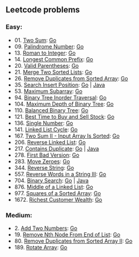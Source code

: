 ## Leetcode problems

### Easy:
- 01\. [Two Sum](https://leetcode.com/problems/two-sum/): [Go](go/easy/twoSum/twoSum.go)
- 09\. [Palindrome Number](https://leetcode.com/problems/palindrome-number/): [Go](go/easy/palindrome/palindrome.go)
- 13\. [Roman to Integer](https://leetcode.com/problems/roman-to-integer/): [Go](go/easy/romanToInt/romanToInt.go)
- 14\. [Longest Common Prefix](https://leetcode.com/problems/longest-common-prefix/): [Go](go/easy/prefix/prefix.go)
- 20\. [Valid Parentheses](https://leetcode.com/problems/valid-parentheses/): [Go](go/easy/validParentheses/validParentheses.go)
- 21\. [Merge Two Sorted Lists](https://leetcode.com/problems/merge-two-sorted-lists/): [Go](go/easy/mergeLists/mergeLists.go)
- 26\. [Remove Duplicates from Sorted Array](https://leetcode.com/problems/remove-duplicates-from-sorted-array/): [Go](go/easy/removeDuplicates/removeDuplicates.go)
- 35\. [Search Insert Position](https://leetcode.com/problems/search-insert-position/): [Go](go/easy/searchInsert/searchInsert.go) | [Java](java/easy/SearchInsert/SearchInsert.java)
- 53\. [Maximum Subarray](https://leetcode.com/problems/maximum-subarray/): [Go](go/easy/maxSubarray/maxSubarray.go)
- 94\. [Binary Tree Inorder Traversal](https://leetcode.com/problems/binary-tree-inorder-traversal/): [Go](go/easy/inorderTraversal/inorderTraversal.go)
- 104\. [Maximum Depth of Binary Tree](https://leetcode.com/problems/maximum-depth-of-binary-tree/): [Go](go/easy/maxDepth/maxDepth.go)
- 110\. [Balanced Binary Tree](https://leetcode.com/problems/balanced-binary-tree/): [Go](go/easy/isBalanced/isBalanced.go)
- 121\. [Best Time to Buy and Sell Stock](https://leetcode.com/problems/best-time-to-buy-and-sell-stock/): [Go](go/easy/maxProfit/maxProfit.go)
- 136\. [Single Number](https://leetcode.com/problems/single-number/): [Go](go/easy/singleNumber/singleNumber.go)
- 141\. [Linked List Cycle](https://leetcode.com/problems/linked-list-cycle/): [Go](go/easy/linkedListCycle/linkedListCycle.go)
- 167\. [Two Sum II - Input Array Is Sorted](https://leetcode.com/problems/two-sum-ii-input-array-is-sorted/): [Go](go/easy/twoSumII/twoSumII.go)
- 206\. [Reverse Linked List](https://leetcode.com/problems/reverse-linked-list/): [Go](go/easy/reverseList/reverseList.go)
- 217\. [Contains Duplicate](https://leetcode.com/problems/contains-duplicate/): [Go](go/easy/containsDuplicate/containsDuplicate.go) | [Java](java/easy/ContainsDuplicate/ContainsDuplicate.java)
- 278\. [First Bad Version](https://leetcode.com/problems/first-bad-version/): [Go](go/easy/firstBadVersion/firstBadVersion.go)
- 283\. [Move Zeroes](https://leetcode.com/problems/move-zeroes/): [Go](go/easy/moveZeroes/moveZeroes.go)
- 344\. [Reverse String](https://leetcode.com/problems/reverse-string/): [Go](go/easy/reverseString/reverseString.go)
- 557\. [Reverse Words in a String III](https://leetcode.com/problems/reverse-words-in-a-string-iii/): [Go](go/easy/reverseWordsIII/reverseWordsIII.go)
- 704\. [Binary Search](https://leetcode.com/problems/binary-search/): [Go](go/easy/binarySearch/binarySearch.go) | [Java](java/easy/BinarySearch/BinarySearch.java)
- 876\. [Middle of a Linked List](https://leetcode.com/problems/middle-of-the-linked-list/): [Go](go/easy/middleOfList/middleOfList.go)
- 977\. [Squares of a Sorted Array](https://leetcode.com/problems/squares-of-a-sorted-array/): [Go](go/easy/sortedSquares/sortedSquares.go)
- 1672\. [Richest Customer Wealth](https://leetcode.com/problems/richest-customer-wealth/): [Go](go/easy/maxWealth/maxWealth.go)
### Medium:
- 2\. [Add Two Numbers](https://leetcode.com/problems/add-two-numbers/): [Go](go/medium/addTwoNumbers/addTwoNumbers.go)
- 19\. [Remove Nth Node From End of List](https://leetcode.com/problems/remove-nth-node-from-end-of-list/): [Go](go/medium/removeNthNode/removeNthNode.go)
- 80\. [Remove Duplicates from Sorted Array II](https://leetcode.com/problems/remove-duplicates-from-sorted-array-ii/): [Go](go/medium/removeDuplicatesII/removeDuplicatesII.go)
- 189\. [Rotate Array](https://leetcode.com/problems/rotate-array/): [Go](go/medium/rotateArray/rotateArray.go)